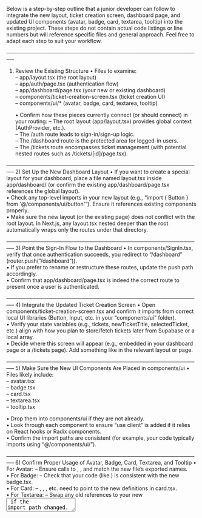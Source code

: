 Below is a step-by-step outline that a junior developer can follow to integrate the new layout, ticket creation screen, dashboard page, and updated UI components (avatar, badge, card, textarea, tooltip) into the existing project. These steps do not contain actual code listings or line numbers but will reference specific files and general approach. Feel free to adapt each step to suit your workflow.

────────────────────────────────────────────────────
1) Review the Existing Structure
   • Files to examine:  
     – app/layout.tsx (the root layout)  
     – app/auth/page.tsx (authentication flow)  
     – app/dashboard/page.tsx (your new or existing dashboard)  
     – components/ticket-creation-screen.tsx (ticket creation UI)  
     – components/ui/* (avatar, badge, card, textarea, tooltip)  

   • Confirm how these pieces currently connect (or should connect) in your routing:
     – The root layout (app/layout.tsx) provides global context (AuthProvider, etc.).  
     – The /auth route leads to sign-in/sign-up logic.  
     – The /dashboard route is the protected area for logged-in users.  
     – The /tickets route encompasses ticket management (with potential nested routes such as /tickets/[id]/page.tsx).  

────────────────────────────────────────────────────
2) Set Up the New Dashboard Layout
   • If you want to create a special layout for your dashboard, place a file named layout.tsx inside app/dashboard/ (or confirm the existing app/dashboard/page.tsx references the global layout).  
   • Check any top-level imports in your new layout (e.g., “import { Button } from '@/components/ui/button'”). Ensure it references existing components properly.  
   • Make sure the new layout (or the existing page) does not conflict with the root layout. In Next.js, any layout.tsx nested deeper than the root automatically wraps only the routes under that directory.

────────────────────────────────────────────────────
3) Point the Sign-In Flow to the Dashboard
   • In components/SignIn.tsx, verify that once authentication succeeds, you redirect to “/dashboard” (router.push(“/dashboard”)).  
   • If you prefer to rename or restructure these routes, update the push path accordingly.  
   • Confirm that app/dashboard/page.tsx is indeed the correct route to present once a user is authenticated.

────────────────────────────────────────────────────
4) Integrate the Updated Ticket Creation Screen
   • Open components/ticket-creation-screen.tsx and confirm it imports from correct local UI libraries (Button, Input, etc. in your “components/ui” folder).  
   • Verify your state variables (e.g., tickets, newTicketTitle, selectedTicket, etc.) align with how you plan to store/fetch tickets later from Supabase or a local array.  
   • Decide where this screen will appear (e.g., embedded in your dashboard page or a /tickets page). Add something like <TicketCreationScreen /> in the relevant layout or page.

────────────────────────────────────────────────────
5) Make Sure the New UI Components Are Placed in components/ui
   • Files likely include:  
     – avatar.tsx  
     – badge.tsx  
     – card.tsx  
     – textarea.tsx  
     – tooltip.tsx  

   • Drop them into components/ui if they are not already.  
   • Look through each component to ensure “use client” is added if it relies on React hooks or Radix components.  
   • Confirm the import paths are consistent (for example, your code typically imports using “@/components/ui/<component>”).

────────────────────────────────────────────────────
6) Confirm Proper Usage of Avatar, Badge, Card, Textarea, and Tooltip
   • For Avatar:
     – Ensure calls to <Avatar>, <AvatarImage>, and <AvatarFallback> match the new file’s exported names.  
   • For Badge:
     – Check that your code (like <Badge variant="outline">) is consistent with the new badge.tsx.  
   • For Card:
     – <Card>, <CardHeader>, <CardContent>, etc. need to point to the new definitions in card.tsx.  
   • For Textarea:
     – Swap any old references to your new <Textarea> if the import path changed.  
   • For Tooltip:
     – Double-check that “TooltipProvider,” “Tooltip,” “TooltipTrigger,” and “TooltipContent” are imported from the new tooltip.tsx.

────────────────────────────────────────────────────
7) Update Any Additional References
   • Look through the rest of the app to see if older versions of these UI components exist. If so, remove or rename them to avoid confusion.  
   • Make sure all references to, for instance, “@/components/Avatar” (old path) now point to “@/components/ui/avatar” if that’s your convention.

────────────────────────────────────────────────────
8) Confirm Everything Builds Successfully
   • Run a local dev build (npm run dev or yarn dev).  
   • Verify no TypeScript or import errors appear.  
   • Navigate through /auth → /dashboard → /tickets (if implemented) to ensure the flow works.

────────────────────────────────────────────────────
9) Final Checks
   • If any dynamic data (like tickets) will come from Supabase, start replacing the local mock data with real queries once you have the table set up.  
   • Test any sign-out flows (just to be sure your signIn → signOut routes are correct).  
   • Prepare for the next steps like adding AI functionalities with Cursor or any MVP features you need by tomorrow’s deadline.

────────────────────────────────────────────────────
Summary
• In short, you’ll drop the new layout, updated screen, and UI components into their rightful folders, fix any import paths, confirm your sign-in flow points to “/dashboard,” and do a final build/test. Once that’s done, you should have a cohesive dashboard experience and ticket creation system aligned with your existing auth logic.
